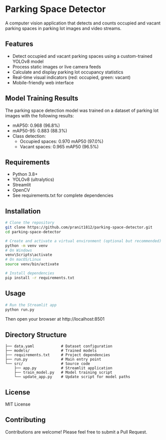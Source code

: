 # Parking Space Detector

A computer vision application that detects and counts occupied and vacant parking spaces in parking lot images and video streams.

## Features

- Detect occupied and vacant parking spaces using a custom-trained YOLOv8 model
- Process static images or live camera feeds
- Calculate and display parking lot occupancy statistics
- Real-time visual indicators (red: occupied, green: vacant)
- Mobile-friendly web interface

## Model Training Results

The parking space detection model was trained on a dataset of parking lot images with the following results:

- mAP50: 0.968 (96.8%)
- mAP50-95: 0.883 (88.3%)
- Class detection:
  - Occupied spaces: 0.970 mAP50 (97.0%)
  - Vacant spaces: 0.965 mAP50 (96.5%)

## Requirements

- Python 3.8+
- YOLOv8 (ultralytics)
- Streamlit
- OpenCV
- See requirements.txt for complete dependencies

## Installation

```bash
# Clone the repository
git clone https://github.com/pranit1812/parking-space-detector.git
cd parking-space-detector

# Create and activate a virtual environment (optional but recommended)
python -m venv venv
# On Windows
venv\Scripts\activate
# On macOS/Linux
source venv/bin/activate

# Install dependencies
pip install -r requirements.txt
```

## Usage

```bash
# Run the Streamlit app
python run.py
```

Then open your browser at http://localhost:8501

## Directory Structure

```
├── data.yaml            # Dataset configuration
├── models/              # Trained models
├── requirements.txt     # Project dependencies
├── run.py               # Main entry point
└── src/                 # Source code
    ├── app.py           # Streamlit application
    ├── train_model.py   # Model training script
    └── update_app.py    # Update script for model paths
```

## License

MIT License

## Contributing

Contributions are welcome! Please feel free to submit a Pull Request. 